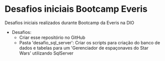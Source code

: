 # Desafios iniciais Bootcamp Everis

Desafios iniciais realizados durante Bootcamp da Everis na DIO

-   Desafios:
    -   Criar esse repositório no GitHub
    -   Pasta 'desafio_sql_server': Criar os scripts para criação do banco de dados e tabelas para um 'Gerenciador de espaçonaves do Star Wars' utilizando SqlServer
